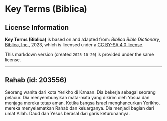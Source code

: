 # Key Terms (Biblica)

## License Information

**Key Terms (Biblica)** is based on and adapted from: _Biblica Bible Dictionary_, [Biblica, Inc.](https://www.biblica.com/), 2023, which is licensed under a [CC BY-SA 4.0 license](https://creativecommons.org/licenses/by-sa/4.0/legalcode.en).

This markdown version (created `2025-10-20`) is provided under the same license.



--------------------------------

## Rahab (id: 203556)

Seorang wanita dari kota Yerikho di Kanaan. Dia bekerja sebagai seorang pelacur. Dia menyembunyikan mata\-mata yang dikirim oleh Yosua dan menjaga mereka tetap aman. Ketika bangsa Israel menghancurkan Yerikho, mereka menyelamatkan Rahab dan keluarganya. Dia menjadi bagian dari umat Allah. Daud dan Yesus berasal dari garis keturunannya.


